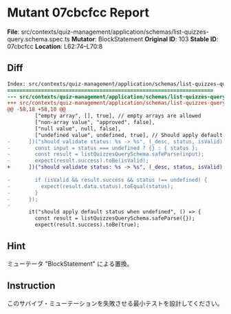 # Mutant 07cbcfcc Report

**File**: src/contexts/quiz-management/application/schemas/list-quizzes-query.schema.spec.ts
**Mutator**: BlockStatement
**Original ID**: 103
**Stable ID**: 07cbcfcc
**Location**: L62:74–L70:8

## Diff

```diff
Index: src/contexts/quiz-management/application/schemas/list-quizzes-query.schema.spec.ts
===================================================================
--- src/contexts/quiz-management/application/schemas/list-quizzes-query.schema.spec.ts	original
+++ src/contexts/quiz-management/application/schemas/list-quizzes-query.schema.spec.ts	mutated #103
@@ -58,18 +58,10 @@
         ["empty array", [], true], // empty arrays are allowed
         ["non-array value", "approved", false],
         ["null value", null, false],
         ["undefined value", undefined, true], // Should apply default
-      ])("should validate status: %s -> %s", (_desc, status, isValid) => {
-        const input = status === undefined ? {} : { status };
-        const result = listQuizzesQuerySchema.safeParse(input);
-        expect(result.success).toBe(isValid);
+      ])("should validate status: %s -> %s", (_desc, status, isValid) => {});
 
-        if (isValid && result.success && status !== undefined) {
-          expect(result.data.status).toEqual(status);
-        }
-      });
-
       it("should apply default status when undefined", () => {
         const result = listQuizzesQuerySchema.safeParse({});
         expect(result.success).toBe(true);
```

## Hint

ミューテータ "BlockStatement" による置換。

## Instruction

このサバイブ・ミューテーションを失敗させる最小テストを設計してください。
